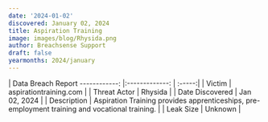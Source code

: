 ```yaml
---
date: '2024-01-02'
discovered: January 02, 2024
title: Aspiration Training
image: images/blog/Rhysida.png
author: Breachsense Support
draft: false
yearmonths: 2024/january
---
```



| Data Breach Report
------------:     |:-------------:    | :-----:|
| Victim      | aspirationtraining.com      | 
| Threat Actor      | Rhysida      | 
| Date Discovered      | Jan 02, 2024      | 
| Description      | Aspiration Training provides apprenticeships, pre-employment training and vocational training.      | 
| Leak Size      | Unknown      | 

